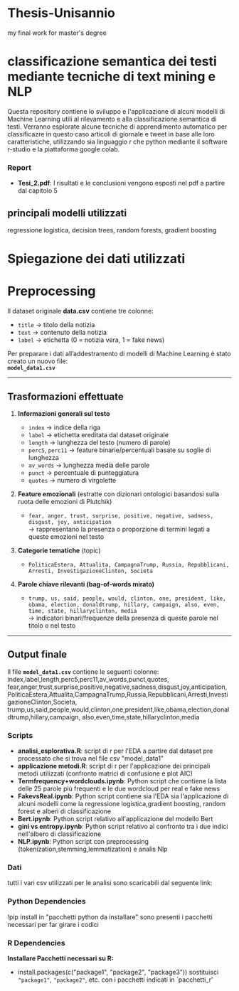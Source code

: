 # Thesis-Unisannio
my final work for master's degree

# classificazione semantica dei testi mediante tecniche di text mining e NLP
Questa repository contiene lo sviluppo e l'applicazione di alcuni modelli di Machine Learning utili al rilevamento e alla classificazione semantica di testi. 
Verranno esplorate alcune tecniche di apprendimento automatico per classificazre in questo caso articoli di giornale e tweet in base alle loro caratteristiche, utilizzando sia linguaggio r che python mediante il software r-studio e la piattaforma google colab.

### Report
- **Tesi_2.pdf**: I risultati e le conclusioni vengono esposti nel pdf a partire dal capitolo 5

## principali modelli utilizzati
regressione logistica, decision trees, random forests, gradient boosting

# Spiegazione dei dati utilizzati

# Preprocessing 

Il dataset originale **data.csv** contiene tre colonne:

- `title` → titolo della notizia  
- `text` → contenuto della notizia  
- `label` → etichetta (0 = notizia vera, 1 = fake news)  

Per preparare i dati all’addestramento di modelli di Machine Learning è stato creato un nuovo file:  
**`model_data1.csv`**

---

## Trasformazioni effettuate

1. **Informazioni generali sul testo**
   - `index` → indice della riga  
   - `label` → etichetta ereditata dal dataset originale  
   - `length` → lunghezza del testo (numero di parole)  
   - `perc5`, `perc11` → feature binarie/percentuali basate su soglie di lunghezza  
   - `av_words` → lunghezza media delle parole  
   - `punct` → percentuale di punteggiatura  
   - `quotes` → numero di virgolette  

2. **Feature emozionali** (estratte con dizionari ontologici basandosi sulla ruota delle emozioni di Plutchik)  
   - `fear, anger, trust, surprise, positive, negative, sadness, disgust, joy, anticipation`  
   → rappresentano la presenza o proporzione di termini legati a queste emozioni nel testo  

3. **Categorie tematiche** (topic)  
   - `PoliticaEstera, Attualita, CampagnaTrump, Russia, Repubblicani, Arresti, InvestigazioneClinton, Societa`  

4. **Parole chiave rilevanti (bag-of-words mirato)**  
   - `trump, us, said, people, would, clinton, one, president, like, obama, election, donaldtrump, hillary, campaign, also, even, time, state, hillaryclinton, media`  
   → indicatori binari/frequenze della presenza di queste parole nel titolo o nel testo  

---

## Output finale

Il file **`model_data1.csv`** contiene le seguenti colonne: index,label,length,perc5,perc11,av_words,punct,quotes,
fear,anger,trust,surprise,positive,negative,sadness,disgust,joy,anticipation,
PoliticaEstera,Attualita,CampagnaTrump,Russia,Repubblicani,Arresti,InvestigazioneClinton,Societa,
trump,us,said,people,would,clinton,one,president,like,obama,election,donaldtrump,hillary,campaign,
also,even,time,state,hillaryclinton,media



### Scripts
- **analisi_esplorativa.R**: script di r per l'EDA a partire dal dataset pre processato che si trova nel file csv "model_data1"
- **applicazione metodi.R**: script di r per l'applicazione dei principali metodi utilizzati (confronto matrici di confusione e plot AIC)
- **Termfrequency+wordclouds.ipynb**: Python script che contiene la lista delle 25 parole più frequenti e le due wordcloud per real e fake news 
- **FakevsReal.ipynb**: Python script contiene sia l'EDA sia l'applicazione di alcuni modelli come la regressione logistica,gradient boosting, random forest e alberi di classificazione
- **Bert.ipynb**: Python script relativo all'applicazione del modello Bert
- **gini vs entropy.ipynb**: Python script relativo al confronto tra i due indici nell'albero di classificazione
- **NLP.ipynb**: Python script con preprocessing (tokenization,stemming,lemmatization) e analis Nlp 


### Dati
tutti i vari csv utilizzati per le analisi sono scaricabili dal seguente link:





### Python Dependencies
!pip install 
in "pacchetti python da installare" sono presenti i pacchetti necessari per far girare i codici

### R Dependencies

 **Installare Pacchetti necessari su R:**
   - install.packages(c("package1", "package2", "package3"))
     sostituisci `"package1"`, `"package2"`, etc. con i pacchetti indicati in `pacchetti_r'


